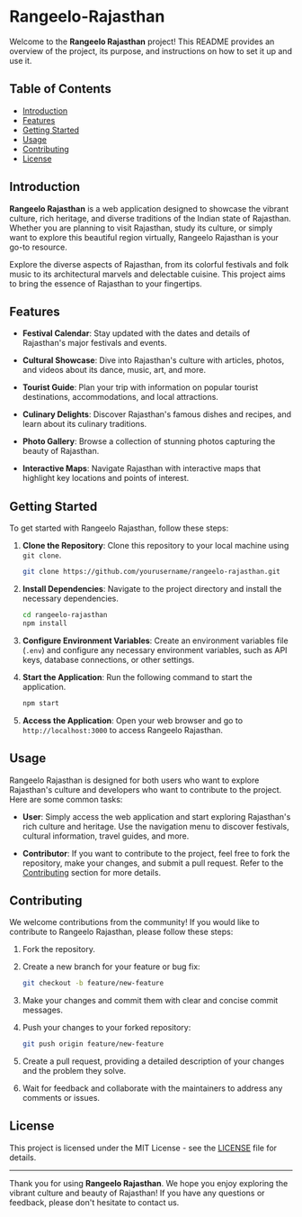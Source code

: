 # Rangeelo-Rajasthan



Welcome to the **Rangeelo Rajasthan** project! This README provides an overview of the project, its purpose, and instructions on how to set it up and use it.

## Table of Contents

- [Introduction](#introduction)
- [Features](#features)
- [Getting Started](#getting-started)
- [Usage](#usage)
- [Contributing](#contributing)
- [License](#license)

## Introduction

**Rangeelo Rajasthan** is a web application designed to showcase the vibrant culture, rich heritage, and diverse traditions of the Indian state of Rajasthan. Whether you are planning to visit Rajasthan, study its culture, or simply want to explore this beautiful region virtually, Rangeelo Rajasthan is your go-to resource.

Explore the diverse aspects of Rajasthan, from its colorful festivals and folk music to its architectural marvels and delectable cuisine. This project aims to bring the essence of Rajasthan to your fingertips.

## Features

- **Festival Calendar**: Stay updated with the dates and details of Rajasthan's major festivals and events.

- **Cultural Showcase**: Dive into Rajasthan's culture with articles, photos, and videos about its dance, music, art, and more.

- **Tourist Guide**: Plan your trip with information on popular tourist destinations, accommodations, and local attractions.

- **Culinary Delights**: Discover Rajasthan's famous dishes and recipes, and learn about its culinary traditions.

- **Photo Gallery**: Browse a collection of stunning photos capturing the beauty of Rajasthan.

- **Interactive Maps**: Navigate Rajasthan with interactive maps that highlight key locations and points of interest.

## Getting Started

To get started with Rangeelo Rajasthan, follow these steps:

1. **Clone the Repository**: Clone this repository to your local machine using `git clone`.

   ```bash
   git clone https://github.com/yourusername/rangeelo-rajasthan.git
   ```

2. **Install Dependencies**: Navigate to the project directory and install the necessary dependencies.

   ```bash
   cd rangeelo-rajasthan
   npm install
   ```

3. **Configure Environment Variables**: Create an environment variables file (`.env`) and configure any necessary environment variables, such as API keys, database connections, or other settings.

4. **Start the Application**: Run the following command to start the application.

   ```bash
   npm start
   ```

5. **Access the Application**: Open your web browser and go to `http://localhost:3000` to access Rangeelo Rajasthan.

## Usage

Rangeelo Rajasthan is designed for both users who want to explore Rajasthan's culture and developers who want to contribute to the project. Here are some common tasks:

- **User**: Simply access the web application and start exploring Rajasthan's rich culture and heritage. Use the navigation menu to discover festivals, cultural information, travel guides, and more.

- **Contributor**: If you want to contribute to the project, feel free to fork the repository, make your changes, and submit a pull request. Refer to the [Contributing](#contributing) section for more details.

## Contributing

We welcome contributions from the community! If you would like to contribute to Rangeelo Rajasthan, please follow these steps:

1. Fork the repository.

2. Create a new branch for your feature or bug fix:

   ```bash
   git checkout -b feature/new-feature
   ```

3. Make your changes and commit them with clear and concise commit messages.

4. Push your changes to your forked repository:

   ```bash
   git push origin feature/new-feature
   ```

5. Create a pull request, providing a detailed description of your changes and the problem they solve.

6. Wait for feedback and collaborate with the maintainers to address any comments or issues.

## License

This project is licensed under the MIT License - see the [LICENSE](LICENSE) file for details.

---

Thank you for using **Rangeelo Rajasthan**. We hope you enjoy exploring the vibrant culture and beauty of Rajasthan! If you have any questions or feedback, please don't hesitate to contact us.
